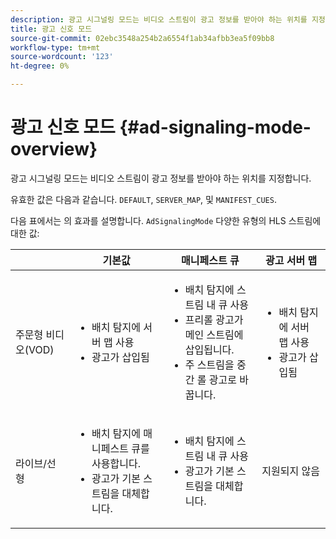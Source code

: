 ```yaml
---
description: 광고 시그널링 모드는 비디오 스트림이 광고 정보를 받아야 하는 위치를 지정합니다.
title: 광고 신호 모드
source-git-commit: 02ebc3548a254b2a6554f1ab34afbb3ea5f09bb8
workflow-type: tm+mt
source-wordcount: '123'
ht-degree: 0%

---
```


# 광고 신호 모드 {#ad-signaling-mode-overview}

광고 시그널링 모드는 비디오 스트림이 광고 정보를 받아야 하는 위치를 지정합니다.

유효한 값은 다음과 같습니다. `DEFAULT`, `SERVER_MAP`, 및 `MANIFEST_CUES`.

다음 표에서는 의 효과를 설명합니다. `AdSignalingMode` 다양한 유형의 HLS 스트림에 대한 값:

<table frame="all" colsep="1" rowsep="1" id="table_AdSignalingMode"> 
 <thead> 
  <tr rowsep="1"> 
   <th colname="1" class="entry"> </th> 
   <th colname="2" class="entry"> 기본값 </th> 
   <th colname="3" class="entry"> 매니페스트 큐 </th> 
   <th colname="4" class="entry"> 광고 서버 맵 </th> 
  </tr> 
 </thead>
 <tbody> 
  <tr rowsep="1"> 
   <td colname="1"> 주문형 비디오(VOD) </td> 
   <td colname="2"> 
    <ul id="ul_E79DA79107364D0D8B46A1859CA75B5C"> 
     <li id="li_B259ED87743F463095071F58DC840E39"> 배치 탐지에 서버 맵 사용 </li> 
     <li id="li_8957E4151466467BA6C954E5010E34EA"> 광고가 삽입됨 </li> 
    </ul> </td> 
   <td colname="3"> 
    <ul id="ul_D462C76717D94DE09915BDF6E9B3FB68"> 
     <li id="li_FB46108F4AD9457D99D2618ABEF7DBD1"> 배치 탐지에 스트림 내 큐 사용 </li> 
     <li id="li_C3F7FBB98F524CEF97D17318C292E9EA"> 프리롤 광고가 메인 스트림에 삽입됩니다. </li> 
     <li id="li_A56E1545F84840DFA6D065DA60E98C31"> 주 스트림을 중간 롤 광고로 바꿉니다. </li> 
    </ul> </td> 
   <td colname="4"> 
    <ul id="ul_F10192B1B6F745CBB0D4C1A6D52A57B4"> 
     <li id="li_2ADACF71FA5F4A08A00A3399F5593420"> 배치 탐지에 서버 맵 사용 </li> 
     <li id="li_1201085B9C554A4BBD471E7EB2E363AC"> 광고가 삽입됨 </li> 
    </ul> </td> 
  </tr> 
  <tr rowsep="0"> 
   <td colname="1"> 라이브/선형 </td> 
   <td colname="2"> 
    <ul id="ul_82AAC9EE056F49E999F809536A96C2F8"> 
     <li id="li_73BAD2BAA95F4592808B77F8DA436237"> 배치 탐지에 매니페스트 큐를 사용합니다. </li> 
     <li id="li_A97B6F61078D4149A984B2412021E103"> 광고가 기본 스트림을 대체합니다. </li> 
    </ul> </td> 
   <td colname="3"> 
    <ul id="ul_CAED2D4F46334D76AE025482881BF843"> 
     <li id="li_A8023845A037482DBFDEF7EF247FECFD"> 배치 탐지에 스트림 내 큐 사용 </li> 
     <li id="li_62A3CDAD249344EB89043B2AE0F4D7FF"> 광고가 기본 스트림을 대체합니다. </li> 
    </ul> </td> 
   <td colname="4"> 지원되지 않음 </td> 
  </tr> 
 </tbody> 
</table>
